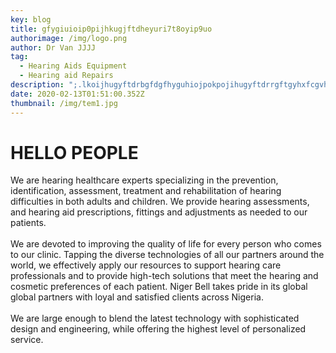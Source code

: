 ```yaml
---
key: blog
title: gfygiuioip0pijhkugjftdheyuri7t8oyip9uo
authorimage: /img/logo.png
author: Dr Van JJJJ
tag:
  - Hearing Aids Equipment
  - Hearing aid Repairs
description: ";.lkoijhugyftdrbgfdgfhyguhiojpokpojihugyftdrrgftgyhxfcgvhbjnlkm;l,';.'/ ,.mmnb"
date: 2020-02-13T01:51:00.352Z
thumbnail: /img/tem1.jpg
---
```


# **HELLO PEOPLE**

We are hearing healthcare experts specializing in the prevention, identification, assessment, treatment and rehabilitation of hearing difficulties in both adults and children. We provide hearing assessments, and hearing aid prescriptions, fittings and adjustments as needed to our patients.\
\
We are devoted to improving the quality of life for every person who comes to our clinic. Tapping the diverse technologies of all our partners around the world, we effectively apply our resources to support hearing care professionals and to provide high-tech solutions that meet the hearing and cosmetic preferences of each patient. Niger Bell takes pride in its global global partners with loyal and satisfied clients across Nigeria.\
\
We are large enough to blend the latest technology with sophisticated design and engineering, while offering the highest level of personalized service.
